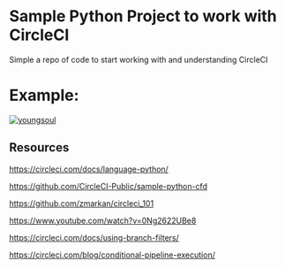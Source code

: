 # Sample Python Project to work with CircleCI

Simple a repo of code to start working with and understanding CircleCI

# Example:
[![youngsoul](https://circleci.com/gh/youngsoul/circleci-python-101.svg?style=svg)](https://app.circleci.com/pipelines/github/youngsoul/circleci-python-101)


## Resources

https://circleci.com/docs/language-python/

https://github.com/CircleCI-Public/sample-python-cfd

https://github.com/zmarkan/circleci_101

https://www.youtube.com/watch?v=0Ng2622UBe8

https://circleci.com/docs/using-branch-filters/


https://circleci.com/blog/conditional-pipeline-execution/